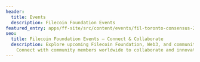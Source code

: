```yaml
---
header:
  title: Events
  description: Filecoin Foundation Events
featured_entry: apps/ff-site/src/content/events/fil-toronto-consensus-2025.md
seo:
  title: Filecoin Foundation Events – Connect & Collaborate
  description: Explore upcoming Filecoin Foundation, Web3, and community events.
    Connect with community members worldwide to collaborate and innovate.
---
```

